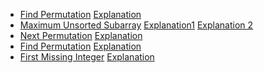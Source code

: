 
* [Find Permutation](https://www.interviewbit.com/problems/find-permutation/) [Explanation](https://leetcode.com/articles/find-permutation/)
* [Maximum Unsorted Subarray](https://www.interviewbit.com/problems/maximum-unsorted-subarray/) [Explanation1](https://medium.com/@jatingrover1358/maximum-unsorted-subarray-e186bbf2d40e) [Explanation 2](https://leetcode.com/articles/shortest-unsorted-continous-subarray/#)
* [Next Permutation](https://www.interviewbit.com/problems/next-permutation/) [Explanation](https://leetcode.com/articles/next-permutation/#)
* [Find Permutation](https://www.interviewbit.com/problems/find-permutation/) [Explanation](https://leetcode.com/articles/find-permutation/#)
* [First Missing Integer](https://www.interviewbit.com/problems/first-missing-integer/) [Explanation](https://leetcode.com/problems/first-missing-positive/discuss/17071/My-short-c%2B%2B-solution-O(1)-space-and-O(n)-time)
